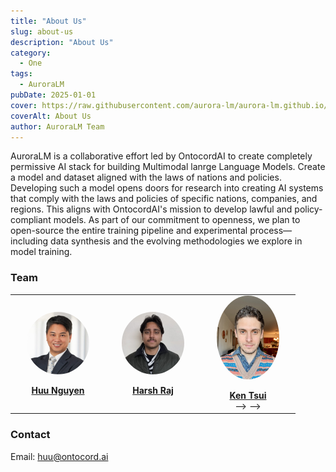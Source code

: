 ```yaml
---
title: "About Us"
slug: about-us
description: "About Us"
category:
  - One
tags:
  - AuroraLM
pubDate: 2025-01-01
cover: https://raw.githubusercontent.com/aurora-lm/aurora-lm.github.io/main/assets/images/about_us/aurora-lm-logo.png
coverAlt: About Us
author: AuroraLM Team
---
```


AuroraLM is a collaborative effort led by OntocordAI to create completely permissive AI stack for building Multimodal lanrge Language Models. Create a model and dataset aligned with the laws of nations and policies. Developing such a model opens doors for research into creating AI systems that comply with the laws and policies of specific nations, companies, and regions. This aligns with OntocordAI's mission to develop lawful and policy-compliant models.
As part of our commitment to openness, we plan to open-source the entire training pipeline and experimental process—including data synthesis and the evolving methodologies we explore in model training.

### Team

<table style="table-layout: fixed; width: 100%; border-collapse: collapse;">
  <tr>
    <td style="width: 25%; text-align: center; vertical-align: middle; height: 150px;">
      <img 
        src="https://raw.githubusercontent.com/aurora-lm/aurora-lm.github.io/main/assets/images/about_us/huu.jpeg" 
        width="100" 
        style="display: block; margin: 0 auto; border-radius:50%;" 
      /><br>
      <strong><a href="https://www.linkedin.com/in/huu-ai-machine-learning/">Huu Nguyen</a></strong><br>
      <!-- <em>Data Lead</em> -->
    </td>
    <td style="width: 25%; text-align: center; vertical-align: middle; height: 150px;">
      <img 
        src="https://raw.githubusercontent.com/aurora-lm/aurora-lm.github.io/main/assets/images/about_us/harsh.jpeg" 
        width="100" 
        style="display: block; margin: 0 auto; border-radius:50%;" 
      /><br>
      <strong><a href="https://harshraj172.github.io/">Harsh Raj</a></strong><br>
      <!-- <em>Training Lead</em> -->
    </td>
    <td style="width: 25%; text-align: center; vertical-align: middle; height: 150px;">
      <img 
        src="https://raw.githubusercontent.com/aurora-lm/aurora-lm.github.io/main/assets/images/about_us/victor.jpg" 
        width="100" 
        style="display: block; margin: 0 auto; border-radius:50%;" 
      /><br>
      <strong><a href="https://mrcabbage972.github.io/">Ken Tsui</a></strong><br>
      <!-- <em>Training Lead</em> -->
    <!-- </td>
    <td style="width: 25%; text-align: center; vertical-align: middle; height: 150px;">
      <img 
        src="https://raw.githubusercontent.com/aurora-lm/aurora-lm.github.io/main/assets/images/about_us/harsh.jpeg" 
        width="100" 
        style="display: block; margin: 0 auto; border-radius:50%;" 
      /><br>
      <strong><a href="https://harshraj172.github.io/">Diganta Misra</a></strong><br>
      <!-- <em>Training Lead</em> -->
    <!-- </td>
    <td style="width: 25%; text-align: center; vertical-align: middle; height: 150px;">
      <img 
        src="https://raw.githubusercontent.com/aurora-lm/aurora-lm.github.io/main/assets/images/about_us/harsh.jpeg" 
        width="100" 
        style="display: block; margin: 0 auto; border-radius:50%;" 
      /><br>
      <strong><a href="https://harshraj172.github.io/">Victory May</a></strong><br>
      <!-- <em>Training Lead</em> -->
    <!-- </td>
    <td style="width: 25%; text-align: center; vertical-align: middle; height: 150px;">
      <img 
        src="https://raw.githubusercontent.com/aurora-lm/aurora-lm.github.io/main/assets/images/about_us/harsh.jpeg" 
        width="100" 
        style="display: block; margin: 0 auto; border-radius:50%;" 
      /><br>
      <strong><a href="https://harshraj172.github.io/">Vu Minh Chien</a></strong><br> -->
      <!-- <em>Training Lead</em> -->
    <!-- </td> --> --> -->
  </tr>
</tr>
</table>






<!-- ### Acknowledgement
Members are funded by the [Berkeley Sky Computing ](https://sky.cs.berkeley.edu/). The compute resources are also generously supported by [Lambda Labs](https://lambdalabs.com/) and [Anyscale](https://www.anyscale.com/). -->

### Contact
<!-- X: [@Ontocord](https://x.com/Ontocord) -->

Email: huu@ontocord.ai

<!-- Huggingface: [ontocord](https://huggingface.co/ontocord)

Github: [ontocord](https://github.com/aurora-lm) -->
